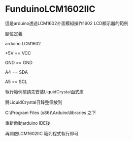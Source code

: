 FunduinoLCM1602IIC
==================

這是arduino透過LCM1602介面模組操作1602 LCD顯示器的範例

腳位定義

arduino  LCM1602

  +5V == VCC

  GND == GND

  A4  == SDA

  A5  == SCL
  
執行範例前請先安裝LiquidCrystal函式庫

將LiquidCrystal目錄整個放到

C:\Program Files (x86)\Arduino\libraries 之下

重新啟動arduino IDE後

再開啟LCM1602IIC 範列程式執行即可
